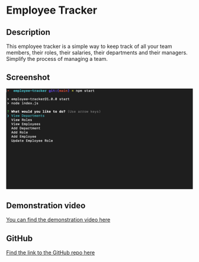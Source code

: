 # Employee Tracker

## Description
This employee tracker is a simple way to keep track of all your team members, their roles, their salaries, their departments and their managers. Simplify the process of managing a team.

## Screenshot
![](assets/screenshot.png)

## Demonstration video

[You can find the demonstration video here](https://drive.google.com/file/d/1jxuP2Kd8f7KefJ1soYm3XhJHsGfvMm_Q/view)

## GitHub
[Find the link to the GitHub repo here](https://github.com/thomas-nicholson/employee-tracker)